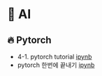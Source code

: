 # 🤖 AI
## 🔥 Pytorch
- 4-1. pytorch tutorial [ipynb](https://github.com/kbjung/Study/blob/main/AI/pytorch04_09(2022-10-07).ipynb)
- pytorch 한번에 끝내기 [ipynb](https://github.com/kbjung/Study/blob/main/AI/%ED%8C%8C%EC%9D%B4%ED%86%A0%EC%B9%98(PyTorch)_%ED%95%9C%EB%B2%88%EC%97%90_%EB%81%9D%EB%82%B4%EA%B8%B0.ipynb)
